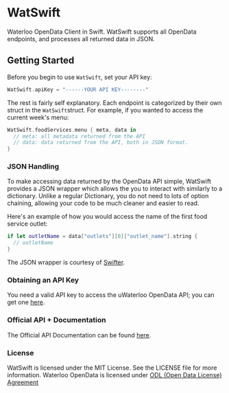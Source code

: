 # WatSwift
Waterloo OpenData Client in Swift. WatSwift supports all OpenData endpoints, and processes all returned data in JSON. 

## Getting Started

Before you begin to use `WatSwift`, set your API key:
```swift
WatSwift.apiKey = "------YOUR API KEY--------"
```

The rest is fairly self explanatory. Each endpoint is categorized by their own struct in the `WatSwift`struct. For example, if you wanted to access the current week's menu:
```swift
WatSwift.foodServices.menu { meta, data in
  // meta: all metadata returned from the API
  // data: data returned from the API, both in JSON format.
}
```

### JSON Handling

To make accessing data returned by the OpenData API simple, WatSwift provides a JSON wrapper which allows the you to interact with similarly to a dictionary. Unlike a regular Dictionary, you do not need to lots of option chaining, allowing your code to be much cleaner and easier to read.

Here's an example of how you would access the name of the first food service outlet:
```swift
if let outletName = data["outlets"][0]["outlet_name"].string { 
  // outletName
}
```

The JSON wrapper is courtesy of [Swifter](https://github.com/mattdonnelly/Swifter).

### Obtaining an API Key
You need a valid API key to access the uWaterloo OpenData API; you can get one [here](https://api.uwaterloo.ca).

### Official API + Documentation
The Official API Documentation can be found [here](https://github.com/uWaterloo/api-documentation).

### License
WatSwift is licensed under the MIT License. See the LICENSE file for more information.
Waterloo OpenData is licensed under [ODL (Open Data License) Agreement](https://uwaterloo.ca/open-data/university-waterloo-open-data-license-agreement-v1)
